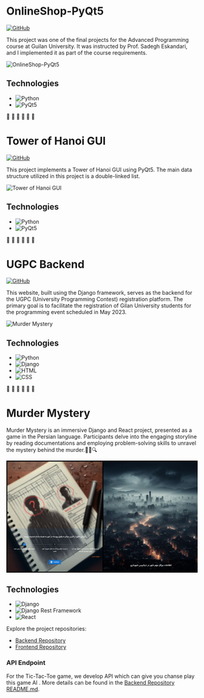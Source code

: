 # OnlineShop-PyQt5

[![GitHub](https://img.shields.io/badge/GitHub-View%20on%20GitHub-blue?logo=github)](https://github.com/bnparham/onlineShop-pyqt5)

This project was one of the final projects for the Advanced Programming course at Guilan University. It was instructed by Prof. Sadegh Eskandari, and I implemented it as part of the course requirements.



![OnlineShop-PyQt5](https://camo.githubusercontent.com/4dc955552c0f50f3ed19601c32e73a43c6af13b9b067b7534a81a5d1e75881a6/68747470733a2f2f692e706f7374696d672e63632f5a4b746d336870372f486f6d652d506167652e706e67253232)


## Technologies

- ![Python](https://img.shields.io/badge/Python-3.8%2B-blue?logo=python)
- ![PyQt5](https://img.shields.io/badge/PyQt5-Library-orange?logo=qt)

🚀 🚀 🚀 🚀 🚀 🚀

# Tower of Hanoi GUI

[![GitHub](https://img.shields.io/badge/GitHub-View%20on%20GitHub-blue?logo=github)](https://github.com/bnparham/TowerofHaoni)

This project implements a Tower of Hanoi GUI using PyQt5. The main data structure utilized in this project is a double-linked list.


![Tower of Hanoi GUI](https://camo.githubusercontent.com/18d19c872b7ccd3da047a45e93c1508100e8f65d411f746793d5ebcc26406a3e/68747470733a2f2f692e706f7374696d672e63632f72467a70393748622f546f7765722d6f662d68616e6f692d4755492e706e67)

## Technologies

- ![Python](https://img.shields.io/badge/Python-3.8%2B-blue?logo=python)
- ![PyQt5](https://img.shields.io/badge/PyQt5-Library-orange?logo=qt)

🚀 🚀 🚀 🚀 🚀 🚀

# UGPC Backend

[![GitHub](https://img.shields.io/badge/GitHub-View%20on%20GitHub-blue?logo=github)](https://github.com/bnparham/UGPC_backend)

This website, built using the Django framework, serves as the backend for the UGPC (University Programming Contest) registration platform. The primary goal is to facilitate the registration of Gilan University students for the programming event scheduled in May 2023.

![Murder Mystery](https://media.licdn.com/dms/image/D4E22AQEQTXanqgg7yw/feedshare-shrink_2048_1536/0/1683544828630?e=1706745600&v=beta&t=P8D2yIeXk3Kpfcvi4uLBMUTghcGnpgJY-1H1BTM16G0
)

## Technologies

- ![Python](https://img.shields.io/badge/Python-3.8%2B-blue?logo=python)
- ![Django](https://img.shields.io/badge/Django-Framework-green?logo=django)
- ![HTML](https://img.shields.io/badge/HTML-Markup-orange?logo=html5)
- ![CSS](https://img.shields.io/badge/CSS-Stylesheet-blueviolet?logo=css3)


🚀 🚀 🚀 🚀 🚀 🚀


# Murder Mystery

Murder Mystery is an immersive Django and React project, presented as a game in the Persian language. Participants delve into the engaging storyline by reading documentations and employing problem-solving skills to unravel the mystery behind the murder.🕵️‍♂️🔍

![Murder Mystery](https://raw.githubusercontent.com/bnparham/murder_mystery_frontend/master/screenshots/h.jpeg)


## Technologies

- ![Django](https://img.shields.io/badge/Django-Framework-green?logo=django)
- ![Django Rest Framework](https://img.shields.io/badge/Django%20Rest%20Framework-Library-blue?logo=python)
- ![React](https://img.shields.io/badge/React-Library-blue?logo=react)

Explore the project repositories:
- [Backend Repository](https://github.com/bnparham/murder_mystery_backend)
- [Frontend Repository](https://github.com/bnparham/murder_mystery_frontend)

### API Endpoint

For the Tic-Tac-Toe game, we develop API which can give you chanse play this game AI . More details can be found in the [Backend Repository README.md](https://github.com/bnparham/murder_mystery_backend).
